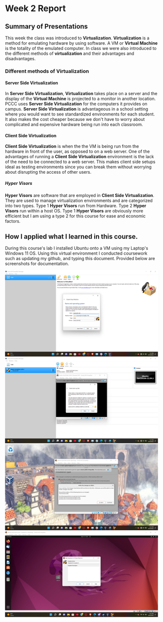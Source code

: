 # Week 2 Report

## Summary of Presentations
This week the class was introduced to **Virtualization**. **Virtualization** is a method for emulating hardware by using software. A VM or **Virtual Machine** is the totality of the emulated computer. In class we were also introduced to the different methods of **virtualization** and their advantages and disadvantages.

### Different methods of Virtualization

#### Server Side Virtualization
In **Server Side Virtualization**, **Virtualization** takes place on a server and the display of the **Virtual Machine** is projected to a monitor in another location. PCCC uses **Server Side Virtualization** for the computers it provides on campus. **Server Side Virtualization** is advantageous in a school setting where you would want to see standardized environments for each student. It also makes the cost cheaper because we don't have to worry about complicated and expensive hardware being run into each classroom.

#### Client Side Virtualization
**Client Side Virtualization** is when the the VM is being run from the hardware in front of the user, as opposed to on a web server. One of the advantages of running a **Client Side Virtualization** environment is the lack of the need to be connected to a web server. This makes client side setups ideal as testing environments since you can break them without worrying about disrupting the access of other users.

##### Hyper Visors
**Hyper Visors** are software that are employed in **Client Side Virtualization**. They are used to manage virtualization environments and are categorized into two types. Type 1 **Hyper Visors** run from Hardware. Type 2 **Hyper Visors** run within a host OS. Type 1 **Hyper Visors** are obviously more efficient but I am using a type 2 for this course for ease and economic factors.

## How I applied what I learned in this course.
During this course's lab I installed Ubuntu onto a VM using my Laptop's Windows 11 OS. Using this virtual environment I conducted coursework such as updating my github, and typing this document. Provided below are screenshots for documentation.

![Install1](Ubuntu%20Install%201.png)
![Install2](Ubuntu%20Install%204.png)
![Install3](Ubuntu%20Install%207.png)
![Snapshot](snapshot.png)